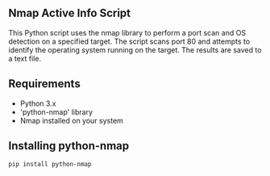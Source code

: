 ## Nmap Active Info Script
This Python script uses the nmap library to perform a port scan and OS detection on a specified target. The script scans port 80 and attempts to identify the operating system running on the target. The results are saved to a text file.

## Requirements
- Python 3.x
- 'python-nmap' library
- Nmap installed on your system

## Installing python-nmap
```
pip install python-nmap
```

